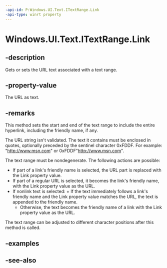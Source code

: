 ```yaml
---
-api-id: P:Windows.UI.Text.ITextRange.Link
-api-type: winrt property
---
```


<!-- Property syntax
public string Link { get;  set; }
-->

# Windows.UI.Text.ITextRange.Link

## -description
Gets or sets the URL text associated with a text range.



## -property-value
The URL as text.

## -remarks
This method sets the start and end of the text range to include the entire hyperlink, including the friendly name, if any.

The URL string isn't validated. The text it contains must be enclosed in quotes, optionally preceded by the sentinel character 0xFDDF. For example: "http://www.msn.com" or 0xFDDF"http://www.msn.com".

The text range must be nondegenerate. The following actions are possible: 
+ If part of a link's friendly name is selected, the URL part is replaced with the Link property value.
+ If part of a regular URL is selected, it becomes the link's friendly name, with the Link property value as the URL.
+ If nonlink text is selected:    + If the text immediately follows a link's friendly name and the Link property value matches the URL, the text is appended to the friendly name.
   + Otherwise, the text becomes the friendly name of a link with the Link property value as the URL.

 The text range can be adjusted to different character positions after this method is called.

## -examples

## -see-also
